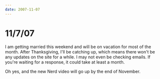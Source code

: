 ```yaml
---
date: 2007-11-07
---
```

# 11/7/07

I am getting married this weekend and will be on vacation for most of the month. After Thanksgiving, I'll be catching up, which means there won't be any updates on the site for a while. I may not even be checking emails. If you're waiting for a response, it could take at least a month.

Oh yes, and the new Nerd video will go up by the end of November.
